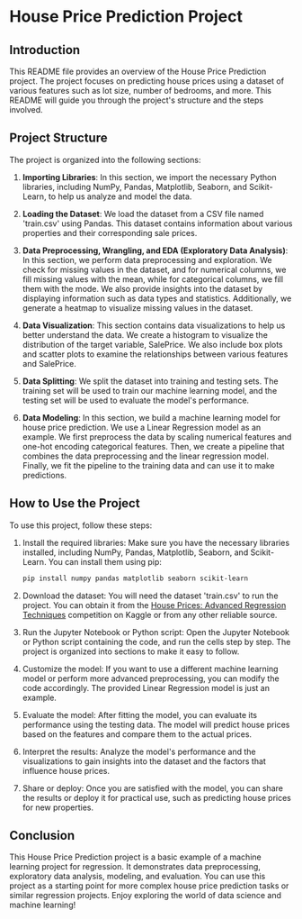 # House Price Prediction Project

## Introduction

This README file provides an overview of the House Price Prediction project. The project focuses on predicting house prices using a dataset of various features such as lot size, number of bedrooms, and more. This README will guide you through the project's structure and the steps involved.

## Project Structure

The project is organized into the following sections:

1. **Importing Libraries**: In this section, we import the necessary Python libraries, including NumPy, Pandas, Matplotlib, Seaborn, and Scikit-Learn, to help us analyze and model the data.

2. **Loading the Dataset**: We load the dataset from a CSV file named 'train.csv' using Pandas. This dataset contains information about various properties and their corresponding sale prices.

3. **Data Preprocessing, Wrangling, and EDA (Exploratory Data Analysis)**: In this section, we perform data preprocessing and exploration. We check for missing values in the dataset, and for numerical columns, we fill missing values with the mean, while for categorical columns, we fill them with the mode. We also provide insights into the dataset by displaying information such as data types and statistics. Additionally, we generate a heatmap to visualize missing values in the dataset.

4. **Data Visualization**: This section contains data visualizations to help us better understand the data. We create a histogram to visualize the distribution of the target variable, SalePrice. We also include box plots and scatter plots to examine the relationships between various features and SalePrice.

5. **Data Splitting**: We split the dataset into training and testing sets. The training set will be used to train our machine learning model, and the testing set will be used to evaluate the model's performance.

6. **Data Modeling**: In this section, we build a machine learning model for house price prediction. We use a Linear Regression model as an example. We first preprocess the data by scaling numerical features and one-hot encoding categorical features. Then, we create a pipeline that combines the data preprocessing and the linear regression model. Finally, we fit the pipeline to the training data and can use it to make predictions.

## How to Use the Project

To use this project, follow these steps:

1. Install the required libraries: Make sure you have the necessary libraries installed, including NumPy, Pandas, Matplotlib, Seaborn, and Scikit-Learn. You can install them using pip:

   ```bash
   pip install numpy pandas matplotlib seaborn scikit-learn
   ```

2. Download the dataset: You will need the dataset 'train.csv' to run the project. You can obtain it from the [House Prices: Advanced Regression Techniques](https://www.kaggle.com/c/house-prices-advanced-regression-techniques) competition on Kaggle or from any other reliable source.

3. Run the Jupyter Notebook or Python script: Open the Jupyter Notebook or Python script containing the code, and run the cells step by step. The project is organized into sections to make it easy to follow.

4. Customize the model: If you want to use a different machine learning model or perform more advanced preprocessing, you can modify the code accordingly. The provided Linear Regression model is just an example.

5. Evaluate the model: After fitting the model, you can evaluate its performance using the testing data. The model will predict house prices based on the features and compare them to the actual prices.

6. Interpret the results: Analyze the model's performance and the visualizations to gain insights into the dataset and the factors that influence house prices.

7. Share or deploy: Once you are satisfied with the model, you can share the results or deploy it for practical use, such as predicting house prices for new properties.

## Conclusion

This House Price Prediction project is a basic example of a machine learning project for regression. It demonstrates data preprocessing, exploratory data analysis, modeling, and evaluation. You can use this project as a starting point for more complex house price prediction tasks or similar regression projects. Enjoy exploring the world of data science and machine learning!
